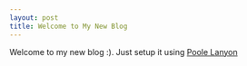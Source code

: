 ```yaml
---
layout: post
title: Welcome to My New Blog
---
```


Welcome to my new blog :). Just setup it using [Poole Lanyon](http://lanyon.getpoole.com/)
